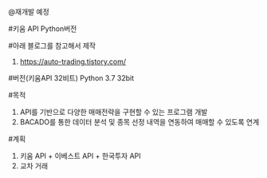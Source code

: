 @재개발 예정

#키움 API Python버전

#아래 블로그를 참고해서 제작
1. https://auto-trading.tistory.com/

#버전(키움API 32비트)
Python 3.7 32bit

#목적
1. API를 기반으로 다양한 매매전략을 구현할 수 있는 프로그램 개발
2. BACADO를 통한 데이터 분석 및 종목 선정 내역을 연동하여 매매할 수 있도록 연계

#계획
1. 키움 API + 이베스트 API + 한국투자 API
2. 교차 거래
